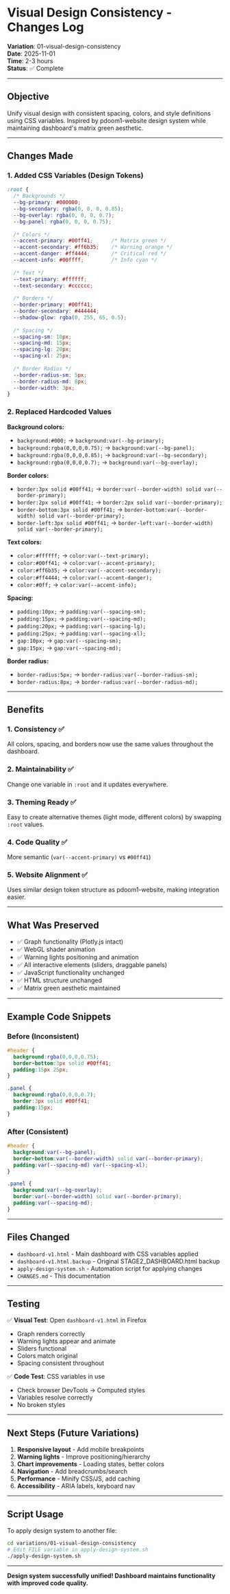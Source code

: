 # Visual Design Consistency - Changes Log

**Variation**: 01-visual-design-consistency  
**Date**: 2025-11-01  
**Time**: 2-3 hours  
**Status**: ✅ Complete

---

## Objective

Unify visual design with consistent spacing, colors, and style definitions using CSS variables. Inspired by pdoom1-website design system while maintaining dashboard's matrix green aesthetic.

---

## Changes Made

### 1. Added CSS Variables (Design Tokens)

```css
:root {
  /* Backgrounds */
  --bg-primary: #000000;
  --bg-secondary: rgba(0, 0, 0, 0.85);
  --bg-overlay: rgba(0, 0, 0, 0.7);
  --bg-panel: rgba(0, 0, 0, 0.75);
  
  /* Colors */
  --accent-primary: #00ff41;      /* Matrix green */
  --accent-secondary: #ff6b35;    /* Warning orange */
  --accent-danger: #ff4444;       /* Critical red */
  --accent-info: #00ffff;         /* Info cyan */
  
  /* Text */
  --text-primary: #ffffff;
  --text-secondary: #cccccc;
  
  /* Borders */
  --border-primary: #00ff41;
  --border-secondary: #444444;
  --shadow-glow: rgba(0, 255, 65, 0.5);
  
  /* Spacing */
  --spacing-sm: 10px;
  --spacing-md: 15px;
  --spacing-lg: 20px;
  --spacing-xl: 25px;
  
  /* Border Radius */
  --border-radius-sm: 5px;
  --border-radius-md: 8px;
  --border-width: 3px;
}
```

### 2. Replaced Hardcoded Values

**Background colors:**
- `background:#000;` → `background:var(--bg-primary);`
- `background:rgba(0,0,0,0.75);` → `background:var(--bg-panel);`
- `background:rgba(0,0,0,0.85);` → `background:var(--bg-secondary);`
- `background:rgba(0,0,0,0.7);` → `background:var(--bg-overlay);`

**Border colors:**
- `border:3px solid #00ff41;` → `border:var(--border-width) solid var(--border-primary);`
- `border:2px solid #00ff41;` → `border:2px solid var(--border-primary);`
- `border-bottom:3px solid #00ff41;` → `border-bottom:var(--border-width) solid var(--border-primary);`
- `border-left:3px solid #00ff41;` → `border-left:var(--border-width) solid var(--border-primary);`

**Text colors:**
- `color:#ffffff;` → `color:var(--text-primary);`
- `color:#00ff41;` → `color:var(--accent-primary);`
- `color:#ff6b35;` → `color:var(--accent-secondary);`
- `color:#ff4444;` → `color:var(--accent-danger);`
- `color:#0ff;` → `color:var(--accent-info);`

**Spacing:**
- `padding:10px;` → `padding:var(--spacing-sm);`
- `padding:15px;` → `padding:var(--spacing-md);`
- `padding:20px;` → `padding:var(--spacing-lg);`
- `padding:25px;` → `padding:var(--spacing-xl);`
- `gap:10px;` → `gap:var(--spacing-sm);`
- `gap:15px;` → `gap:var(--spacing-md);`

**Border radius:**
- `border-radius:5px;` → `border-radius:var(--border-radius-sm);`
- `border-radius:8px;` → `border-radius:var(--border-radius-md);`

---

## Benefits

### 1. Consistency ✅
All colors, spacing, and borders now use the same values throughout the dashboard.

### 2. Maintainability ✅
Change one variable in `:root` and it updates everywhere.

### 3. Theming Ready ✅
Easy to create alternative themes (light mode, different colors) by swapping `:root` values.

### 4. Code Quality ✅
More semantic (`var(--accent-primary)` vs `#00ff41`)

### 5. Website Alignment ✅
Uses similar design token structure as pdoom1-website, making integration easier.

---

## What Was Preserved

- ✅ Graph functionality (Plotly.js intact)
- ✅ WebGL shader animation
- ✅ Warning lights positioning and animation
- ✅ All interactive elements (sliders, draggable panels)
- ✅ JavaScript functionality unchanged
- ✅ HTML structure unchanged
- ✅ Matrix green aesthetic maintained

---

## Example Code Snippets

### Before (Inconsistent)
```css
#header {
  background:rgba(0,0,0,0.75);
  border-bottom:3px solid #00ff41;
  padding:15px 25px;
}

.panel {
  background:rgba(0,0,0,0.7);
  border:3px solid #00ff41;
  padding:15px;
}
```

### After (Consistent)
```css
#header {
  background:var(--bg-panel);
  border-bottom:var(--border-width) solid var(--border-primary);
  padding:var(--spacing-md) var(--spacing-xl);
}

.panel {
  background:var(--bg-overlay);
  border:var(--border-width) solid var(--border-primary);
  padding:var(--spacing-md);
}
```

---

## Files Changed

- `dashboard-v1.html` - Main dashboard with CSS variables applied
- `dashboard-v1.html.backup` - Original STAGE2_DASHBOARD.html backup
- `apply-design-system.sh` - Automation script for applying changes
- `CHANGES.md` - This documentation

---

## Testing

✅ **Visual Test**: Open `dashboard-v1.html` in Firefox
- Graph renders correctly
- Warning lights appear and animate
- Sliders functional
- Colors match original
- Spacing consistent throughout

✅ **Code Test**: CSS variables in use
- Check browser DevTools → Computed styles
- Variables resolve correctly
- No broken styles

---

## Next Steps (Future Variations)

1. **Responsive layout** - Add mobile breakpoints
2. **Warning lights** - Improve positioning/hierarchy
3. **Chart improvements** - Loading states, better colors
4. **Navigation** - Add breadcrumbs/search
5. **Performance** - Minify CSS/JS, add caching
6. **Accessibility** - ARIA labels, keyboard nav

---

## Script Usage

To apply design system to another file:

```bash
cd variations/01-visual-design-consistency
# Edit FILE variable in apply-design-system.sh
./apply-design-system.sh
```

---

**Design system successfully unified! Dashboard maintains functionality with improved code quality.**
